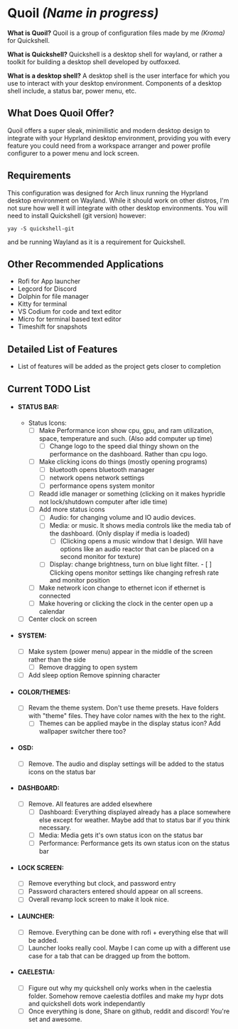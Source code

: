# Quoil *(Name in progress)*

**What is Quoil?** Quoil is a group of configuration files made by me *(Kroma)* for Quickshell.

**What is Quickshell?** Quickshell is a desktop shell for wayland, or rather a toolkit for building a desktop shell developed by outfoxxed.

**What is a desktop shell?** A desktop shell is the user interface for which you use to interact with your desktop environment. Components of a desktop shell include, a status bar, power menu, etc.

## What Does Quoil Offer?

Quoil offers a super sleak, minimilistic and modern desktop design to integrate with your Hyprland desktop environment, providing you with every feature you could need from a workspace arranger and power profile configurer to a power menu and lock screen.

## Requirements

This configuration was designed for Arch linux running the Hyprland desktop environment on Wayland. While it should work on other distros, I'm not sure how well it will integrate with other desktop environments. You will need to install Quickshell (git version) however:

    yay -S quickshell-git

and be running Wayland as it is a requirement for Quickshell.

## Other Recommended Applications

- Rofi for App launcher
- Legcord for Discord
- Dolphin for file manager
- Kitty for terminal
- VS Codium for code and text editor
- Micro for terminal based text editor
- Timeshift for snapshots

## Detailed List of Features

- List of features will be added as the project gets closer to completion

## Current TODO List

- #### STATUS BAR:
    - Status Icons:
        - [ ] Make Performance icon show cpu, gpu, and ram utilization, space, temperature and such. (Also add computer up time)
            - [ ] Change logo to the speed dial thingy shown on the performance on the dashboard. Rather than cpu logo.
        - [ ] Make clicking icons do things (mostly opening programs)
            - [ ] bluetooth opens bluetooth manager
            - [ ] network opens network settings
            - [ ] performance opens system monitor
        - [ ] Readd idle manager or something (clicking on it makes hypridle not lock/shutdown computer after idle time)
        - [ ] Add more status icons
            - [ ] Audio: for changing volume and IO audio devices.
            - [ ] Media: or music. It shows media controls like the media tab of the dashboard. (Only display if media is loaded)
                - [ ] (Clicking opens a music window that I design. Will have options like an audio reactor that can be placed on a second monitor for texture)
            - [ ] Display: change brightness, turn on blue light filter. - [ ] Clicking opens monitor settings like changing refresh rate and monitor position
        - [ ] Make network icon change to ethernet icon if ethernet is connected
        - [ ] Make hovering or clicking the clock in the center open up a calendar
    - [ ] Center clock on screen

- #### SYSTEM:
    - [ ] Make system (power menu) appear in the middle of the screen rather than the side
        - [ ] Remove dragging to open system
    - [ ] Add sleep option
    Remove spinning character

- #### COLOR/THEMES:
    - [ ] Revam the theme system. Don't use theme presets. Have folders with "theme" files. They have color names with the hex to the right.
        - [ ] Themes can be applied maybe in the display status icon? Add wallpaper switcher there too?

- #### OSD:
    - [ ] Remove. The audio and display settings will be added to the status icons on the status bar

- #### DASHBOARD:
    - [ ] Remove. All features are added elsewhere
        - [ ] Dashboard: Everything displayed already has a place somewhere else except for weather. Maybe add that to status bar if you think necessary.
        - [ ] Media: Media gets it's own status icon on the status bar
        - [ ] Performance: Performance gets its own status icon on the status bar

- #### LOCK SCREEN:
    - [ ] Remove everything but clock, and password entry
    - [ ] Password characters entered should appear on all screens.
    - [ ] Overall revamp lock screen to make it look nice.

- #### LAUNCHER:
    - [ ] Remove. Everything can be done with rofi + everything else that will be added.
    - [ ] Launcher looks really cool. Maybe I can come up with a different use case for a tab that can be dragged up from the bottom.

- #### CAELESTIA:
    - [ ] Figure out why my quickshell only works when in the caelestia folder. Somehow remove caelestia dotfiles and make my hypr dots and quickshell dots work independantly
    - [ ] Once everything is done, Share on github, reddit and discord! You're set and awesome.